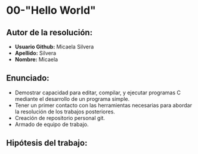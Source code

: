 # 00-"Hello World"
## **Autor de la resolución:**
- **Usuario Github:** Micaela Silvera
- **Apellido:** Silvera
- **Nombre:** Micaela
## **Enunciado:**
- Demostrar capacidad para editar, compilar, y ejecutar programas C mediante el desarrollo de un programa simple.
- Tener un primer contacto con las herramientas necesarias para abordar la resolución de los trabajos posteriores.
- Creación de repositorio personal git.
- Armado de equipo de trabajo.
## **Hipótesis del trabajo:**
